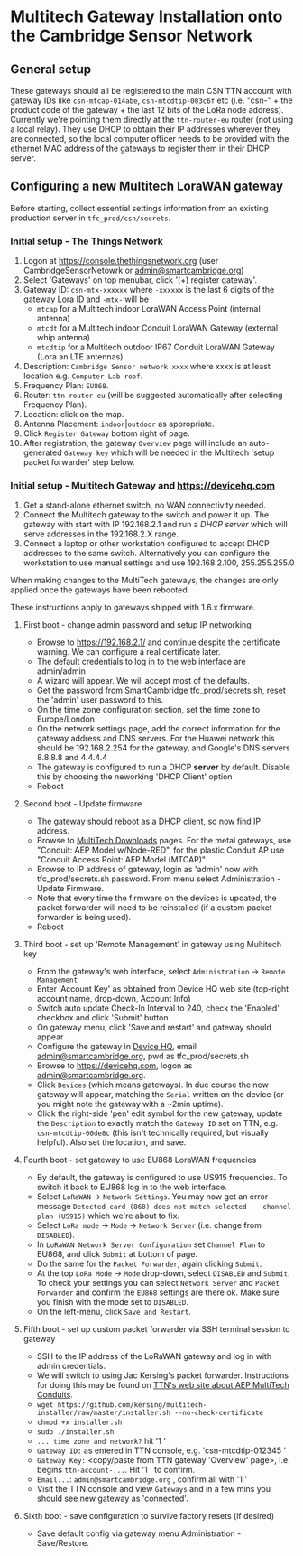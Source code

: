 # Multitech Gateway Installation onto the Cambridge Sensor Network

## General setup

These gateways should all be registered to the main CSN TTN account with gateway IDs like `csn-mtcap-014abe`, `csn-mtcdtip-003c6f` etc (i.e. "csn-" + the product code of the gateway + the last 12 bits of the LoRa node address). Currently we're pointing them directly at the `ttn-router-eu` router (not using a local relay). They use DHCP to obtain their IP addresses wherever they are connected, so the local computer officer needs to be provided with the ethernet MAC address of the gateways to register them in their DHCP server.

## Configuring a new Multitech LoraWAN gateway 

Before starting, collect essential settings information from an existing production server 
in `tfc_prod/csn/secrets`.

### Initial setup - The Things Network

1. Logon at https://console.thethingsnetwork.org (user CambridgeSensorNetowrk or admin@smartcambridge.org)
2. Select 'Gateways' on top menubar, click '(+) register gateway'.
3. Gateway ID: `csn-mtx-xxxxxx` where `-xxxxxx` is the last 6 digits of the gateway Lora ID and `-mtx-` will be
    - `mtcap` for a Multitech indoor LoraWAN Access Point (internal antenna)
    - `mtcdt` for a Multitech indoor Conduit LoraWAN Gateway (external whip antenna)
    - `mtcdtip` for a Multitech outdoor IP67 Conduit LoraWAN Gateway (Lora an LTE antennas)
4. Description: `Cambridge Sensor network xxxx` where xxxx is at least location e.g. `Computer Lab roof`.
5. Frequency Plan: `EU868`.
6. Router: `ttn-router-eu` (will be suggested automatically after selecting Frequency Plan).
7. Location: click on the map.
8. Antenna Placement: `indoor`|`outdoor` as appropriate.
9. Click `Register Gateway` bottom right of page.
10. After registration, the gateway `Overview` page will include an auto-generated `Gateway key` which
will be needed in the Multitech 'setup packet forwarder' step below.

### Initial setup - Multitech Gateway and https://devicehq.com

1. Get a stand-alone ethernet switch, no WAN connectivity needed.
2. Connect the Multitech gateway to the switch and power it up.  The gateway with start with IP 192.168.2.1 and 
run a *DHCP server* which will serve addresses in the 192.168.2.X range.
3. Connect a laptop or other workstation configured to accept DHCP addresses to the same switch.  Alternatively
you can configure the workstation to use manual settings and use 192.168.2.100, 255.255.255.0

When making changes to the MultiTech gateways, the changes are only applied once the gateways have been rebooted.

These instructions apply to gateways shipped with 1.6.x firmware.

1. First boot - change admin password and setup IP networking
    - Browse to https://192.168.2.1/ and continue despite the certificate warning. We can configure a real certificate later.
    - The default credentials to log in to the web interface are admin/admin
    - A wizard will appear. We will accept most of the defaults.
    - Get the password from SmartCambridge tfc_prod/secrets.sh, reset the 'admin' user password to this.
    - On the time zone configuration section, set the time zone to Europe/London
    - On the network settings page, add the correct information for the gateway address and DNS servers. For the Huawei network this should be 192.168.2.254 for the gateway, and Google's DNS servers 8.8.8.8 and 4.4.4.4
    - The gateway is configured to run a DHCP **server** by default. Disable this by choosing the neworking 'DHCP Client' option
    - Reboot
    
2. Second boot - Update firmware
    - The gateway should reboot as a DHCP client, so now find IP address.
    - Browse to [MultiTech Downloads](http://www.multitech.net/developer/downloads/) pages. For the metal gateways, use "Conduit: AEP Model w/Node-RED", for the plastic Conduit AP use "Conduit Access Point: AEP Model (MTCAP)"
    - Browse to IP address of gateway, login as 'admin' now with tfc_prod/secrets.sh password. From menu select Administration - Update Firmware.
    - Note that every time the firmware on the devices is updated, the packet forwarder will need to be reinstalled (if a custom packet forwarder is being used).
    - Reboot
    
3. Third boot - set up 'Remote Management' in gateway using Multitech key
    - From the gateway's web interface, select `Administration` -> `Remote Management`
    - Enter 'Account Key' as obtained from Device HQ web site (top-right account name, drop-down, Account Info)
    - Switch auto update Check-In Interval to 240, check the 'Enabled' checkbox and click 'Submit' button.
    - On gateway menu, click 'Save and restart' and gateway should appear 
    - Configure the gateway in [Device HQ](https://www.devicehq.com/), email admin@smartcambridge.org, pwd as tfc_prod/secrets.sh
    - Browse to https://devicehq.com, logon as admin@smartcambridge.org.
    - Click `Devices` (which means gateways). In due course the new gateway will appear, matching the
    `Serial` written on the device (or you might note the gateway with a ~2min uptime).
    - Click the right-side 'pen' edit symbol for the new gateway, update the `Description` to exactly match the 
    `Gateway ID` set on TTN, e.g. `csn-mtcdtip-00de8c` (this isn't technically required, but visually helpful). Also
    set the location, and save.
    
4. Fourth boot - set gateway to use EU868 LoraWAN frequencies
    - By default, the gateway is configured to use US915 frequencies. To switch it back to EU868 log in to the web interface.
    - Select `LoRaWAN` -> `Network Settings`. You may now get an error message `Detected card (868) does not match selected    channel plan (US915)` which we're about to fix.
    - Select `LoRa mode` -> `Mode` -> `Network Server` (i.e. change from `DISABLED`).
    - In `LoRaWAN Network Server Configuration` set `Channel Plan` to EU868, and click `Submit` at bottom of page.
    - Do the same for the `Packet Forwarder`, again clicking `Submit`.
    - At the top `LoRa Mode` -> `Mode` drop-down, select `DISABLED` and `Submit`. To check your settings you can select
    `Network Server` and `Packet Forwarder` and confirm the `EU868` settings are there ok. Make sure you finish with
    the mode set to `DISABLED`.
    - On the left-menu, click `Save and Restart`.
    
5. Fifth boot - set up custom packet forwarder via SSH terminal session to gateway
    - SSH to the IP address of the LoRaWAN gateway and log in with admin credentials.
    - We will switch to using Jac Kersing's packet forwarder. Instructions for doing this may be found on 
    [TTN's web site about AEP MultiTech Conduits](https://www.thethingsnetwork.org/docs/gateways/multitech/aep.html).
    - `wget https://github.com/kersing/multitech-installer/raw/master/installer.sh --no-check-certificate`
    - `chmod +x installer.sh`
    - `sudo ./installer.sh`
    - `... time zone and network?` hit '1 <Enter>'
    - `Gateway ID:` as entered in TTN console, e.g. 'csn-mtcdtip-012345 <Enter>'
    - `Gateway Key:` <copy/paste from TTN gateway 'Overview' page>, i.e. begins `ttn-account-...`. Hit '1 <Enter>' to confirm.
    - `Email...`: `admin@smartcambridge.org` <Enter>, confirm all with '1 <Enter>'
    - Visit the TTN console and view `Gateways` and in a few mins you should see new gateway as 'connected'.
    
6. Sixth boot - save configuration to survive factory resets (if desired)
    - Save default config via gateway menu Administration - Save/Restore.
